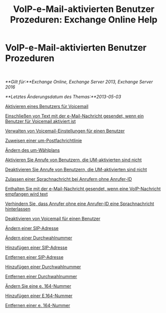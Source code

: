 ﻿---
title: 'VoIP-e-Mail-aktivierten Benutzer Prozeduren: Exchange Online Help'
TOCTitle: VoIP-e-Mail-aktivierten Benutzer Prozeduren
ms:assetid: 57633cf1-9ed9-43ae-a2a8-965431b0a779
ms:mtpsurl: https://technet.microsoft.com/de-de/library/JJ835776(v=EXCHG.150)
ms:contentKeyID: 50554830
ms.date: 05/23/2018
mtps_version: v=EXCHG.150
ms.translationtype: MT
---

# VoIP-e-Mail-aktivierten Benutzer Prozeduren

 

_**Gilt für:**Exchange Online, Exchange Server 2013, Exchange Server 2016_

_**Letztes Änderungsdatum des Themas:**2013-05-03_

[Aktivieren eines Benutzers für Voicemail](enable-a-user-for-voice-mail-exchange-2013-help.md)

[Einschließen von Text mit der e-Mail-Nachricht gesendet, wenn ein Benutzer für Voicemail aktiviert ist](include-text-with-the-email-message-sent-when-a-user-is-enabled-for-voice-mail-exchange-2013-help.md)

[Verwalten von Voicemail-Einstellungen für einen Benutzer](manage-voice-mail-settings-for-a-user-exchange-2013-help.md)

[Zuweisen einer um-Postfachrichtlinie](assign-a-um-mailbox-policy-exchange-2013-help.md)

[Ändern des um-Wählplans](change-the-um-dial-plan-exchange-2013-help.md)

[Aktivieren Sie Anrufe von Benutzern, die UM-aktivierten sind nicht](enable-calls-from-users-who-aren-t-um-enabled-exchange-2013-help.md)

[Deaktivieren Sie Anrufe von Benutzern, die UM-aktivierten sind nicht](disable-calls-from-users-who-aren-t-um-enabled-exchange-2013-help.md)

[Zulassen einer Sprachnachricht bei Anrufern ohne Anrufer-ID](allow-callers-without-a-caller-id-to-leave-a-voice-message-exchange-2013-help.md)

[Enthalten Sie mit der e-Mail-Nachricht gesendet, wenn eine VoIP-Nachricht empfangen wird text](include-text-with-the-email-message-sent-when-a-voice-message-is-received-exchange-2013-help.md)

[Verhindern Sie, dass Anrufer ohne eine Anrufer-ID eine Sprachnachricht hinterlassen](prevent-callers-without-a-caller-id-from-leaving-a-voice-message-exchange-2013-help.md)

[Deaktivieren von Voicemail für einen Benutzer](disable-voice-mail-for-a-user-exchange-2013-help.md)

[Ändern einer SIP-Adresse](change-a-sip-address-exchange-2013-help.md)

[Ändern einer Durchwahlnummer](change-an-extension-number-exchange-2013-help.md)

[Hinzufügen einer SIP-Adresse](add-a-sip-address-exchange-2013-help.md)

[Entfernen einer SIP-Adresse](remove-a-sip-address-exchange-2013-help.md)

[Hinzufügen einer Durchwahlnummer](add-an-extension-number-exchange-2013-help.md)

[Entfernen einer Durchwahlnummer](remove-an-extension-number-exchange-2013-help.md)

[Ändern Sie eine e. 164-Nummer](change-an-e-164-number-exchange-2013-help.md)

[Hinzufügen einer E.164-Nummer](add-an-e-164-number-exchange-2013-help.md)

[Entfernen einer e. 164-Nummer](remove-an-e-164-number-exchange-2013-help.md)

